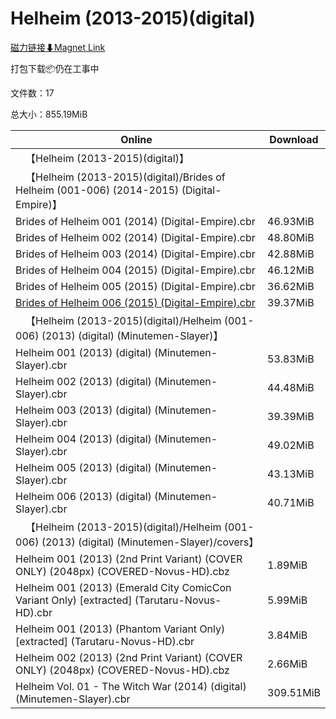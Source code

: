 # Helheim (2013-2015)(digital)

[磁力链接⬇Magnet Link](magnet:?xt=urn:btih:5763f4ebbec7cdc81a0706069bb6284efe7ea149&dn=Helheim%20%282013-2015%29%28digital%29)

打包下载📦仍在工事中

文件数：17

总大小：855.19MiB

Online | Download
--- | ---
&emsp;【Helheim (2013-2015)(digital)】 | 
&emsp;【Helheim (2013-2015)(digital)/Brides of Helheim (001-006) (2014-2015) (Digital-Empire)】 | 
Brides of Helheim 001 (2014) (Digital-Empire).cbr | 46.93MiB
Brides of Helheim 002 (2014) (Digital-Empire).cbr | 48.80MiB
Brides of Helheim 003 (2014) (Digital-Empire).cbr | 42.88MiB
Brides of Helheim 004 (2015) (Digital-Empire).cbr | 46.12MiB
Brides of Helheim 005 (2015) (Digital-Empire).cbr | 36.62MiB
[Brides of Helheim 006 (2015) (Digital-Empire).cbr](https://github.com/alicewish/markdown/blob/master/comic/Brides-of-Helheim-006-2015-Digital-Empire-cbr.md) | 39.37MiB
&emsp;【Helheim (2013-2015)(digital)/Helheim (001-006) (2013) (digital) (Minutemen-Slayer)】 | 
Helheim 001 (2013) (digital) (Minutemen-Slayer).cbr | 53.83MiB
Helheim 002 (2013) (digital) (Minutemen-Slayer).cbr | 44.48MiB
Helheim 003 (2013) (digital) (Minutemen-Slayer).cbr | 39.39MiB
Helheim 004 (2013) (digital) (Minutemen-Slayer).cbr | 49.02MiB
Helheim 005 (2013) (digital) (Minutemen-Slayer).cbr | 43.13MiB
Helheim 006 (2013) (digital) (Minutemen-Slayer).cbr | 40.71MiB
&emsp;【Helheim (2013-2015)(digital)/Helheim (001-006) (2013) (digital) (Minutemen-Slayer)/covers】 | 
Helheim 001 (2013) (2nd Print Variant) (COVER ONLY) (2048px) (COVERED-Novus-HD).cbz | 1.89MiB
Helheim 001 (2013) (Emerald City ComicCon Variant Only) \[extracted\] (Tarutaru-Novus-HD).cbr | 5.99MiB
Helheim 001 (2013) (Phantom Variant Only) \[extracted\] (Tarutaru-Novus-HD).cbr | 3.84MiB
Helheim 002 (2013) (2nd Print Variant) (COVER ONLY) (2048px) (COVERED-Novus-HD).cbz | 2.66MiB
Helheim Vol. 01 - The Witch War (2014) (digital) (Minutemen-Slayer).cbr | 309.51MiB